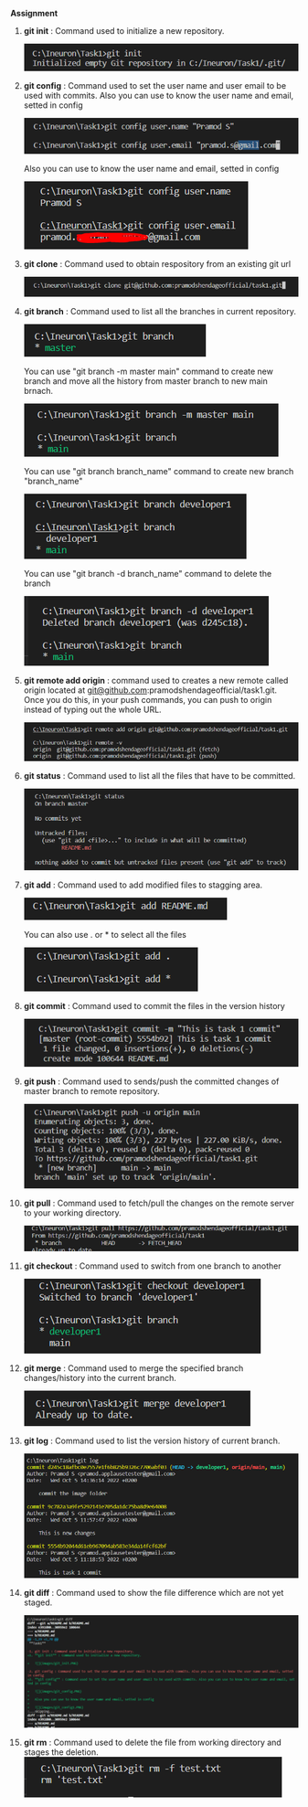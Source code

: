 **Assignment**

1. **git init** : Command used to initialize a new repository.

   ![](images/git_init.PNG)

2. **git config** : Command used to set the user name and user email to be used with commits. Also you can use to know the user name and email, setted in config

   ![](images/git_config.PNG)
   
   Also you can use to know the user name and email, setted in config
   
   ![](images/git_config1.PNG)

3. **git clone** : Command used to obtain respository from an existing git url

    ![](images/git_clone.PNG)

4. **git branch** : Command used to list all the branches in current repository.

    ![](images/git_branch.PNG)

    You can use "git branch -m master main" command to create new branch and move all the history from master branch to new main brnach.

    ![](images/git_branchmain.PNG)

    You can use "git branch branch_name" command to create new branch "branch_name"

    ![](images/git_branch1.PNG)

    You can use "git branch -d branch_name" command to delete the branch

    ![](images/git_branch2.PNG)


5. **git remote add origin** : command used to creates a new remote called origin located at git@github.com:pramodshendageofficial/task1.git. 
    Once you do this, in your push commands, you can push to origin instead of typing out the whole URL.

    ![](images/git_remoteaddorigin.PNG)

6. **git status** : Command used to list all the files that have to be committed.

    ![](images/git_status.PNG)

7. **git add** : Command used to add modified files to stagging area.

    ![](images/git_add.PNG)

   You can also use . or * to select all the files

    ![](images/git_add1.PNG)

8. **git commit** : Command used to commit the files in the version history

    ![](images/git_commit.PNG)

9. **git push** : Command used to sends/push the committed changes of master branch to remote repository.

    ![](images/git_push.PNG)

10. **git pull** : Command used to fetch/pull the changes on the remote server to your working directory.

    ![](images/git_pull.PNG)

11. **git checkout** : Command used to switch from one branch to another

    ![](images/git_checkout.PNG)

12. **git merge** : Command used to merge the specified branch changes/history into the current branch.

    ![](images/git_merge.PNG)
    
13. **git log** : Command used to list the version history of current branch.

    ![](images/git_log.PNG)

14. **git diff** : Command used to show the file difference which are not yet staged.
    
    ![](images/git_diff.PNG)

15. **git rm** : Command used to delete the file from working directory and stages the deletion.
    ![](images/git_delete.PNG)
